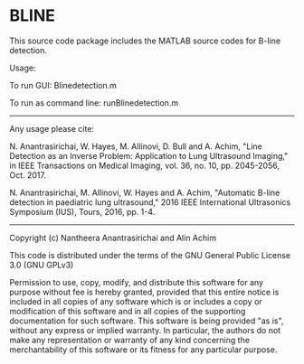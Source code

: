 # BLINE

This source code package includes the MATLAB source codes for B-line detection. 

Usage:

To run GUI: Blinedetection.m

To run as command line: runBlinedetection.m

-----------------------------------------------------------------------
Any usage please cite:

N. Anantrasirichai, W. Hayes, M. Allinovi, D. Bull and A. Achim, "Line Detection as an Inverse Problem: Application to Lung Ultrasound Imaging," in IEEE Transactions on Medical Imaging, vol. 36, no. 10, pp. 2045-2056, Oct. 2017.

N. Anantrasirichai, M. Allinovi, W. Hayes and A. Achim, "Automatic B-line detection in paediatric lung ultrasound," 2016 IEEE International Ultrasonics Symposium (IUS), Tours, 2016, pp. 1-4.

-----------------------------------------------------------------------
Copyright (c) Nantheera Anantrasirichai and Alin Achim

This code is distributed under the terms of the GNU General Public License 3.0 (GNU GPLv3)

Permission to use, copy, modify, and distribute this software for any purpose without fee is hereby granted, provided that this entire notice is included in all copies of any software which is or includes a copy or modification of this software and in all copies of the supporting documentation for such software. This software is being provided "as is", without any express or implied warranty.  In particular, the authors do not make any representation or warranty of any kind concerning the merchantability of this software or its fitness for any particular purpose. 


